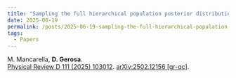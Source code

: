 ```yaml
---
title: "Sampling the full hierarchical population posterior distribution in gravitational-wave astronomy"
date: 2025-06-19
permalink: /posts/2025-06-19-sampling-the-full-hierarchical-population-posterior-distribution-in-gravitational-wave-astronomy
tags:
  - Papers
---
```






M. Mancarella, **D. Gerosa**.\
[Physical Review D 111 (2025) 103012](https://journals.aps.org/prd/abstract/10.1103/PhysRevD.111.103012). [arXiv:2502.12156 [gr-qc]](https://arxiv.org/abs/2502.12156).